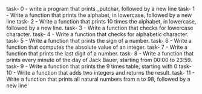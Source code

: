 task- 0 - write a program that prints _putchar, followed by a new line
task- 1 - Write a function that prints the alphabet, in lowercase, followed by a new line
task- 2 - Write a function that prints 10 times the alphabet, in lowercase, followed by a new line.
task- 3 - Write a function that checks for lowercase character.
task- 4 - Write a function that checks for alphabetic character.
task- 5 - Write a function that prints the sign of a number.
task- 6 - Write a function that computes the absolute value of an integer.
task- 7 - Write a function that prints the last digit of a number.
task- 8 - Write a function that prints every minute of the day of Jack Bauer, starting from 00:00 to 23:59.
task- 9 - Write a function that prints the 9 times table, starting with 0
task- 10 - Write a function that adds two integers and returns the result.
task- 11 - Write a function that prints all natural numbers from n to 98, followed by a new line

